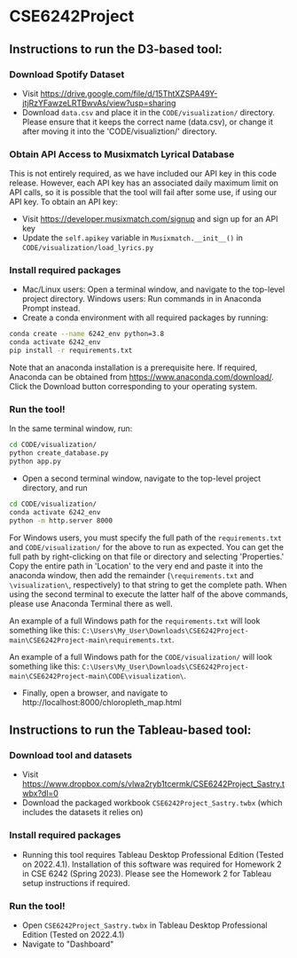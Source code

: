 # CSE6242Project

## Instructions to run the D3-based tool:

### Download Spotify Dataset
* Visit https://drive.google.com/file/d/15ThtXZSPA49Y-jtjRzYFawzeLRTBwvAs/view?usp=sharing
* Download `data.csv` and place it in the `CODE/visualization/` directory. Please ensure that it keeps the correct name (data.csv), or change it after moving it into the 'CODE/visualiztion/' directory.

### Obtain API Access to Musixmatch Lyrical Database
This is not entirely required, as we have included our API key in this code release. However, each API key has an associated daily maximum limit on API calls, so it is possible that the tool will fail after some use, if using our API key. To obtain an API key:
* Visit https://developer.musixmatch.com/signup and sign up for an API key
* Update the `self.apikey` variable in `Musixmatch.__init__()` in `CODE/visualization/load_lyrics.py`

### Install required packages
* Mac/Linux users: Open a terminal window, and navigate to the top-level project directory. Windows users: Run commands in in Anaconda Prompt instead.
* Create a conda environment with all required packages by running: 
```bash
conda create --name 6242_env python=3.8
conda activate 6242_env
pip install -r requirements.txt
```
Note that an anaconda installation is a prerequisite here. If required, Anaconda can be obtained from https://www.anaconda.com/download/. Click the Download button corresponding to your operating system.

### Run the tool!
In the same terminal window, run:
```bash
cd CODE/visualization/
python create_database.py
python app.py
```
* Open a second terminal window, navigate to the top-level project directory, and run
```bash
cd CODE/visualization/
conda activate 6242_env
python -m http.server 8000
```

For Windows users, you must specify the full path of the `requirements.txt` and `CODE/visualization/` for the above to run as expected. You can get the full path by right-clicking on that file or directory and selecting 'Properties.' Copy the entire path in 'Location' to the very end and paste it into the anaconda window, then add the remainder (`\requirements.txt` and `\visualization\`, respectively) to that string to get the complete path. When using the second terminal to execute the latter half of the above commands, please use Anaconda Terminal there as well.

An example of a full Windows path for the `requirements.txt` will look something like this: `C:\Users\My_User\Downloads\CSE6242Project-main\CSE6242Project-main\requirements.txt`.

An example of a full Windows path for the `CODE/visualization/` will look something like this: `C:\Users\My_User\Downloads\CSE6242Project-main\CSE6242Project-main\CODE\visualization\`.

* Finally, open a browser, and navigate to http://localhost:8000/chloropleth_map.html

## Instructions to run the Tableau-based tool:
### Download tool and datasets
* Visit https://www.dropbox.com/s/vlwa2ryb1tcermk/CSE6242Project_Sastry.twbx?dl=0
* Download the packaged workbook `CSE6242Project_Sastry.twbx` (which includes the datasets it relies on)

### Install required packages
* Running this tool requires Tableau Desktop Professional Edition (Tested on 2022.4.1). Installation of this software was required for Homework 2 in CSE 6242 (Spring 2023). Please see the Homework 2 for Tableau setup instructions if required.

### Run the tool!
* Open `CSE6242Project_Sastry.twbx` in Tableau Desktop Professional Edition (Tested on 2022.4.1)
* Navigate to "Dashboard"

